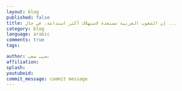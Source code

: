 ```yaml
---
layout: blog
published: false
title: إن الشعوب العربية مستعدة لاستهلاك أكثر استدامة، في حال ...
category: blog
language: arabic
comments: true
tags: 

author: نجيب صعب
affiliation: 
splash: 
youtubeid: 
commit_message: commit message
---
```


